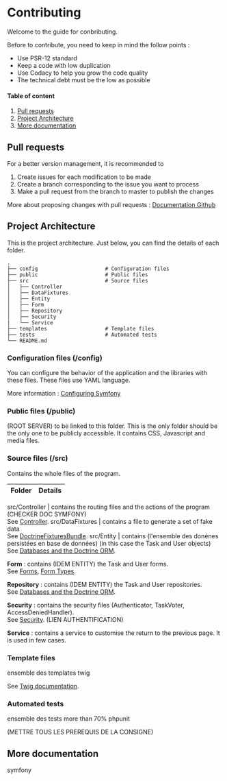 # Contributing

Welcome to the guide for conbributing.  

Before to contribute, you need to keep in mind the follow points :
- Use PSR-12 standard
- Keep a code with low duplication
- Use Codacy to help you grow the code quality
- The technical debt must be the low as possible

#### Table of content

1. [Pull requests](#pull-requests)
2. [Project Architecture](#architecture)
3. [More documentation](#more)

## <a name="pull-requests"></a>Pull requests

For a better version management, it is recommended to 

1. Create issues for each modification to be made
2. Create a branch corresponding to the issue you want to process
3. Make a pull request from the branch to master to publish the changes

More about proposing changes with pull requests : [Documentation Github](https://docs.github.com/en/pull-requests/collaborating-with-pull-requests/proposing-changes-to-your-work-with-pull-requests)

## <a name="architecture"></a>Project Architecture
This is the project architecture. Just below, you can find the details of each folder.

    .
    ├── config                      # Configuration files
    ├── public                      # Public files
    ├── src                         # Source files
    │   ├── Controller              
    │   ├── DataFixtures         
    │   ├── Entity              
    │   ├── Form         
    │   ├── Repository         
    │   ├── Security
    |   └── Service           
    ├── templates                   # Template files
    ├── tests                       # Automated tests
    └── README.md

### Configuration files (/config)
You can configure the behavior of the application and the libraries with these files. These files use YAML language.

More information : [Configuring Symfony](https://symfony.com/doc/current/configuration.html)

### Public files (/public)

(ROOT SERVER) to be linked to this folder. This is the only folder should be the only one to be publicly accessible. It contains CSS, Javascript and media files.

### Source files (/src)

Contains the whole files of the program.

Folder | Details
--- | --- 

src/Controller | contains the routing files and the actions of the program (CHECKER DOC SYMFONY)<br>See [Controller](https://symfony.com/doc/current/controller.html).
src/DataFixtures | contains a file to generate a set of fake data<br>See [DoctrineFixturesBundle](https://symfony.com/bundles/DoctrineFixturesBundle/current/index.html).
src/Entity | contains (l'ensemble des donénes persistées en base de données) (in this case the Task and User objects)  
See [Databases and the Doctrine ORM](https://symfony.com/doc/current/doctrine.html).

**Form** : contains (IDEM ENTITY) the Task and User forms.  
See [Forms](https://symfony.com/doc/current/forms.html), [Form Types](https://symfony.com/doc/current/reference/forms/types.html).

**Repository** : contains (IDEM ENTITY) the Task and User repositories.  
See [Databases and the Doctrine ORM](https://symfony.com/doc/current/doctrine.html).

**Security** : contains the security files (Authenticator, TaskVoter, AccessDeniedHandler).  
See [Security](https://symfony.com/doc/current/security.html).
(LIEN AUTHENTIFICATION)

**Service** : contains a service to customise the return to the previous page. It is used in few cases.  


### Template files
ensemble des templates
twig

See [Twig documentation](https://twig.symfony.com/doc/3.x/).

### Automated tests
ensemble des tests
more than 70% 
phpunit

(METTRE TOUS LES PREREQUIS DE LA CONSIGNE)

## <a name="more"></a>More documentation

symfony 

